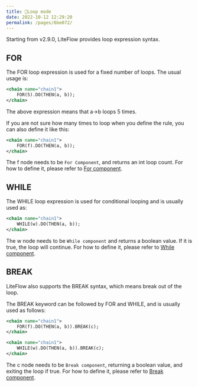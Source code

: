 ```yaml
---
title: 🌳Loop mode
date: 2022-10-12 12:29:20
permalink: /pages/6be072/
---
```


Starting from v2.9.0, LiteFlow provides loop expression syntax.

## FOR

The FOR loop expression is used for a fixed number of loops. The usual usage is:

```xml
<chain name="chain1">
    FOR(5).DO(THEN(a, b));
</chain>
```

The above expression means that a->b loops 5 times.

If you are not sure how many times to loop when you define the rule, you can also define it like this:

```xml
<chain name="chain1">
    FOR(f).DO(THEN(a, b));
</chain>
```

The f node needs to be `For Component`, and returns an int loop count. For how to define it, please refer to [For component](/pages/84988c/).

## WHILE

The WHILE loop expression is used for conditional looping and is usually used as:

```xml
<chain name="chain1">
    WHILE(w).DO(THEN(a, b));
</chain>
```

The w node needs to be `While component` and returns a boolean value. If it is true, the loop will continue. For how to define it, please refer to [While component](/pages/c7338e/).

## BREAK

LiteFlow also supports the BREAK syntax, which means break out of the loop.

The BREAK keyword can be followed by FOR and WHILE, and is usually used as follows:

```xml
<chain name="chain1">
    FOR(f).DO(THEN(a, b)).BREAK(c);
</chain>
```

```xml
<chain name="chain1">
    WHILE(w).DO(THEN(a, b)).BREAK(c);
</chain>
```

The c node needs to be `Break component`, returning a boolean value, and exiting the loop if true. For how to define it, please refer to [Break component](/pages/c41195/).